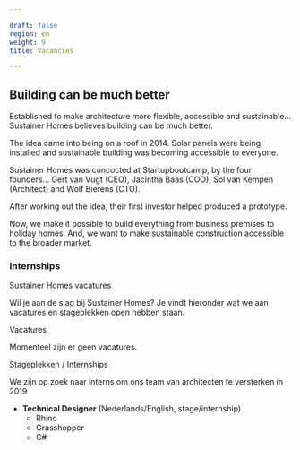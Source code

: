 ```yaml
---

draft: false
region: en
weight: 9
title: Vacancies

---
```


## Building can be much better <!--Sustainer Homes-->

Established to make architecture more flexible, accessible and  sustainable... Sustainer Homes believes building can be much better.

The idea came into being on a roof in 2014. Solar panels were being installed and sustainable building was becoming accessible to everyone. 

Sustainer Homes was concocted at Startupbootcamp, by the four founders... Gert van Vugt (CEO), Jacintha Baas (COO), Sol van Kempen (Architect) and Wolf Bierens (CTO).

After working out the idea, their first investor helped produced a prototype.

Now, we make it possible to build everything from business premises to holiday homes. And, we want to make sustainable construction accessible to the broader market.

### Internships <!--Vacancies-->

Sustainer Homes vacatures

Wil je aan de slag bij Sustainer Homes? Je vindt hieronder wat we aan vacatures en stageplekken open hebben staan.

Vacatures

Momenteel zijn er geen vacatures.

Stageplekken / Internships

We zijn op zoek naar interns om ons team van architecten te versterken in 2019

- **Technical Designer** (Nederlands/English, stage/internship)
	- Rhino
	- Grasshopper
	- C#